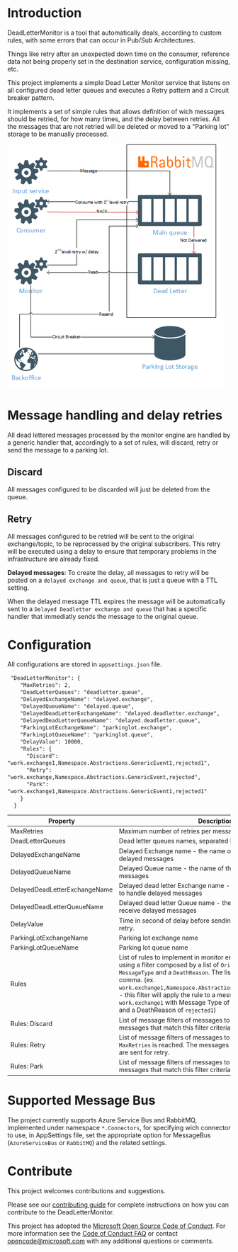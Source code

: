 # Introduction 

DeadLetterMonitor is a tool that automatically deals, according to custom rules, with some errors that can occur in Pub/Sub Architectures.

Things like retry after an unexpected down time on the consumer, reference data not being properly set in the destination service, configuration missing, etc. 

This project implements a simple Dead Letter Monitor service that listens on all configured dead letter queues and executes a Retry pattern and a Circuit breaker pattern.

It implements a set of simple rules that allows definition of wich messages should be retried, for how many times, and the delay between retries.
All the messages that are not retried will be deleted or moved to a "Parking lot" storage to be manually processed.

![Design](/images/design.png)

# Message handling and delay retries
All dead lettered messages processed by the monitor engine are handled by a generic handler that, accordingly to a set of rules, will discard, retry or send the message to a parking lot.

## Discard
All messages configured to be discarded will just be deleted from the queue.

## Retry
All messages configured to be retried will be sent to the original exchange/topic, to be reprocessed by the original subscribers. This retry will be executed using a delay to ensure that temporary problems in the infrastructure are already fixed.

**Delayed messages**: 
To create the delay, all messages to retry will be posted on a `delayed exchange and queue`, that is just a queue with a TTL setting.

When the delayed message TTL expires the message will be automatically sent to a `Delayed Deadletter exchange and queue` that has a specific handler that immediatly sends the message to the original queue.

# Configuration
All configurations are stored in `appsettings.json` file.

```
 "DeadLetterMonitor": {
    "MaxRetries": 2,
    "DeadLetterQueues": "deadletter.queue",
    "DelayedExchangeName": "delayed.exchange",
    "DelayedQueueName": "delayed.queue",
    "DelayedDeadLetterExchangeName": "delayed.deadletter.exchange",
    "DelayedDeadLetterQueueName": "delayed.deadletter.queue",
    "ParkingLotExchangeName": "parkinglot.exchange",
    "ParkingLotQueueName": "parkinglot.queue",
    "DelayValue": 10000,
    "Rules": {
      "Discard": "work.exchange1,Namespace.Abstractions.GenericEvent1,rejected1",
      "Retry": "work.exchange,Namespace.Abstractions.GenericEvent,rejected",
      "Park": "work.exchange1,Namespace.Abstractions.GenericEvent1,rejected1"
    }
  }
```

| Property | Description |
| ----------- | ----------- |
| MaxRetries | Maximum number of retries per message |
| DeadLetterQueues | Dead letter queues names, separated by comma |
| DelayedExchangeName | Delayed Exchange name - the name of the exchange to handle delayed messages |
| DelayedQueueName | Delayed Queue name - the name of the queue to receive delayed messages |
| DelayedDeadLetterExchangeName | Delayed dead letter Exchange name - the name of the exchange to handle delayed messages |
| DelayedDeadLetterQueueName | Delayed dead letter Queue name - the name of the queue to receive delayed messages |
| DelayValue | Time in second of delay before sending the message back for retry. |
| ParkingLotExchangeName | Parking lot exchange name |
| ParkingLotQueueName | Parking lot queue name |
| Rules | List of rules to implement in monitor engine. Each rule is applied using a fliter composed by a list of `OriginalExchange` a `MessageType` and a `DeathReason`. The list of filters is separated by comma. (ex. `work.exchange1,Namespace.Abstractions.GenericEvent1,rejected1` - this filter will apply the rule to a message from Exchange `work.exchange1` with Message Type of `Namespace.Abstractions` and a DeathReason of `rejected1`) |
| Rules: Discard | List of message filters of messages to be discarded. The messages that match this filter criteria are automatically deleted. |
| Rules: Retry | List of message filters of messages to be retried until the `MaxRetries` is reached. The messages that match this filter criteria are sent for retry. |
| Rules: Park | List of message filters of messages to be Parked directly. The messages that match this filter criteria are sent to the parking lot. |

# Supported Message Bus
The project currently supports Azure Service Bus and RabbitMQ, implemented under namespace `*.Connectors`, for specifying wich connector to use, in AppSettings file, set the appropriate option for MessageBus (`AzureServiceBus` or `RabbitMQ`) and the related settings.

# Contribute
This project welcomes contributions and suggestions. 

Please see our [contributing guide](CONTRIBUTING.md) for complete instructions on how you can contribute to the DeadLetterMonitor. 

This project has adopted the [Microsoft Open Source Code of Conduct](https://opensource.microsoft.com/codeofconduct/).
For more information see the [Code of Conduct FAQ](https://opensource.microsoft.com/codeofconduct/faq/) or
contact [opencode@microsoft.com](mailto:opencode@microsoft.com) with any additional questions or comments.
